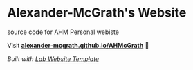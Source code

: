 
# Alexander-McGrath's Website
source code for AHM Personal webiste

Visit **[alexander-mcgrath.github.io/AHMcGrath](https://alexander-mcgrath.github.io/AHMcGrath)** 🚀

_Built with [Lab Website Template](https://greene-lab.gitbook.io/lab-website-template-docs)_

